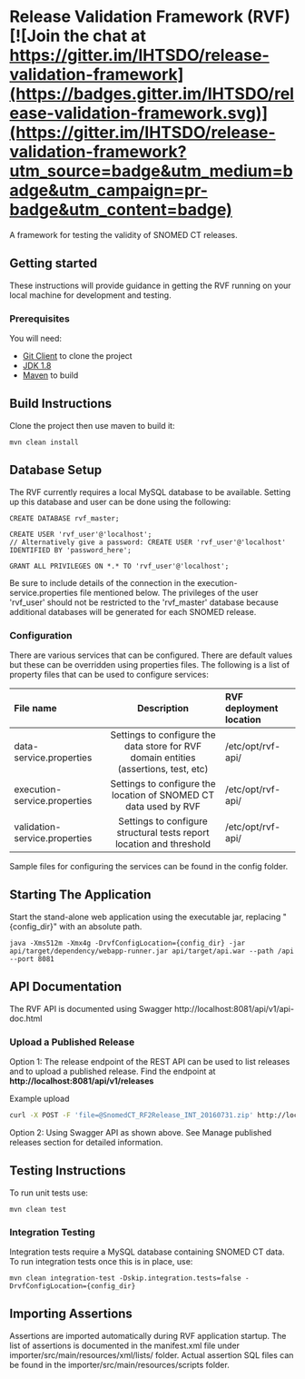 Release Validation Framework (RVF)  [![Join the chat at https://gitter.im/IHTSDO/release-validation-framework](https://badges.gitter.im/IHTSDO/release-validation-framework.svg)](https://gitter.im/IHTSDO/release-validation-framework?utm_source=badge&utm_medium=badge&utm_campaign=pr-badge&utm_content=badge)
====================================

A framework for testing the validity of SNOMED CT releases.

Getting started
---------------
These instructions will provide guidance in getting the RVF running on your local machine for development and testing.

### Prerequisites
You will need:
- [Git Client](https://git-scm.com/) to clone the project
- [JDK 1.8](http://www.oracle.com/technetwork/java/javase/downloads)
- [Maven](https://maven.apache.org/) to build


Build Instructions
------------------
Clone the project then use maven to build it:
```
mvn clean install
```

Database Setup
------------------
The RVF currently requires a local MySQL database to be available.
Setting up this database and user can be done using the following:
```
CREATE DATABASE rvf_master;

CREATE USER 'rvf_user'@'localhost';
// Alternatively give a password: CREATE USER 'rvf_user'@'localhost' IDENTIFIED BY 'password_here';

GRANT ALL PRIVILEGES ON *.* TO 'rvf_user'@'localhost';
```
Be sure to include details of the connection in the execution-service.properties file mentioned below.
The privileges of the user 'rvf_user' should not be restricted to the 'rvf_master' database because additional databases will be generated for each SNOMED release.

### Configuration
There are various services that can be configured. There are default values but these can be overridden using properties files.
The following is a list of property files that can be used to configure services:

|File name | Description | RVF deployment location |
|:------------- |:-------------:|:-----|
data-service.properties | Settings to configure the data store for RVF domain entities (assertions, test, etc) | /etc/opt/rvf-api/ |
execution-service.properties | Settings to configure the location of SNOMED CT data used by RVF | /etc/opt/rvf-api/ |
validation-service.properties | Settings to configure structural tests report location and threshold |  /etc/opt/rvf-api/ |

Sample files for configuring the services can be found in the config folder.

Starting The Application
------------------
Start the stand-alone web application using the executable jar, replacing "{config_dir}" with an absolute path.

`java -Xms512m -Xmx4g -DrvfConfigLocation={config_dir} -jar api/target/dependency/webapp-runner.jar api/target/api.war --path /api --port 8081`

API Documentation
--------------------
The RVF API is documented using Swagger http://localhost:8081/api/v1/api-doc.html

### Upload a Published Release
Option 1:
The release endpoint of the REST API can be used to list releases and to upload a published release.
Find the endpoint at **http://localhost:8081/api/v1/releases**

Example upload
```bash
curl -X POST -F 'file=@SnomedCT_RF2Release_INT_20160731.zip' http://localhost:8081/api/v1/releases/int/20160731
```
Option 2: Using Swagger API as shown above. See Manage published releases section for detailed information.

Testing Instructions
--------------------
To run unit tests use: 
```
mvn clean test
```

### Integration Testing
Integration tests require a MySQL database containing SNOMED CT data. To run integration tests once this is in place, use: 
```
mvn clean integration-test -Dskip.integration.tests=false -DrvfConfigLocation={config_dir}

```

Importing Assertions
--------------------
Assertions are imported automatically during RVF application startup. The list of assertions is documented in the manifest.xml file under importer/src/main/resources/xml/lists/ folder. Actual assertion SQL files can be found in the importer/src/main/resources/scripts folder.

